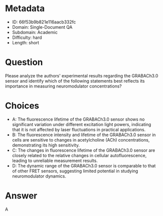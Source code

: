 # Metadata

- ID: 66f53b9b821e116aacb332fc
- Domain: Single-Document QA
- Subdomain: Academic
- Difficulty: hard
- Length: short

# Question

Please analyze the authors' experimental results regarding the GRABACh3.0 sensor and identify which of the following statements best reflects its importance in measuring neuromodulator concentrations?

# Choices

- A: The fluorescence lifetime of the GRABACh3.0 sensor shows no significant variation under different excitation light powers, indicating that it is not affected by laser fluctuations in practical applications.
- B: The fluorescence intensity and lifetime of the GRABACh3.0 sensor in cells are sensitive to changes in acetylcholine (ACh) concentrations, demonstrating its high sensitivity.
- C: The changes in fluorescence lifetime of the GRABACh3.0 sensor are closely related to the relative changes in cellular autofluorescence, leading to unreliable measurement results.
- D: The dynamic range of the GRABACh3.0 sensor is comparable to that of other FRET sensors, suggesting limited potential in studying neuromodulator dynamics.

# Answer

A
